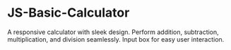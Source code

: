 # JS-Basic-Calculator
A responsive calculator with sleek design. Perform addition, subtraction, multiplication, and division seamlessly. Input box for easy user interaction.
